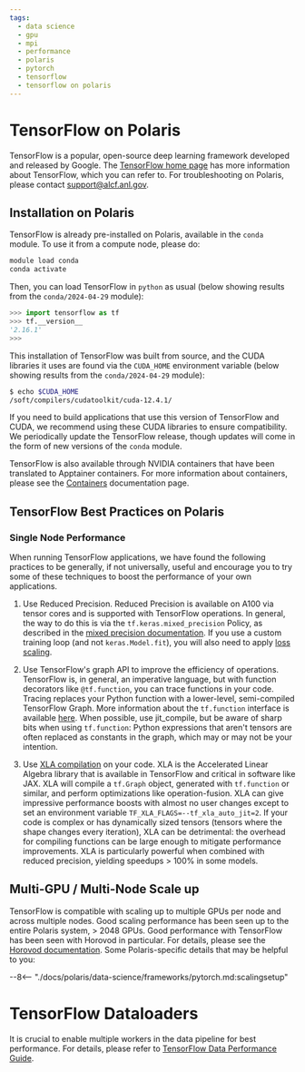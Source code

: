 ```yaml
---
tags:
  - data science
  - gpu
  - mpi
  - performance
  - polaris
  - pytorch
  - tensorflow
  - tensorflow on polaris
---
```


# TensorFlow on Polaris

TensorFlow is a popular, open-source deep learning framework developed and released by Google. The [TensorFlow home page](https://www.tensorflow.org/) has more information about TensorFlow, which you can refer to. For troubleshooting on Polaris, please contact [support@alcf.anl.gov](mailto:support@alcf.anl.gov).

## Installation on Polaris

TensorFlow is already pre-installed on Polaris, available in the `conda` module. To use it from a compute node, please do:

```bash
module load conda
conda activate
```

Then, you can load TensorFlow in `python` as usual (below showing results from the `conda/2024-04-29` module):

```python
>>> import tensorflow as tf
>>> tf.__version__
'2.16.1'
>>>
```

This installation of TensorFlow was built from source, and the CUDA libraries it uses are found via the `CUDA_HOME` environment variable (below showing results from the `conda/2024-04-29` module):

```bash
$ echo $CUDA_HOME
/soft/compilers/cudatoolkit/cuda-12.4.1/
```

If you need to build applications that use this version of TensorFlow and CUDA, we recommend using these CUDA libraries to ensure compatibility. We periodically update the TensorFlow release, though updates will come in the form of new versions of the `conda` module.

TensorFlow is also available through NVIDIA containers that have been translated to Apptainer containers. For more information about containers, please see the [Containers](../../containers/containers.md) documentation page.

## TensorFlow Best Practices on Polaris

### Single Node Performance

When running TensorFlow applications, we have found the following practices to be generally, if not universally, useful and encourage you to try some of these techniques to boost the performance of your own applications.

1. Use Reduced Precision. Reduced Precision is available on A100 via tensor cores and is supported with TensorFlow operations. In general, the way to do this is via the `tf.keras.mixed_precision` Policy, as described in the [mixed precision documentation](https://www.tensorflow.org/guide/mixed_precision). If you use a custom training loop (and not `keras.Model.fit`), you will also need to apply [loss scaling](https://www.tensorflow.org/guide/mixed_precision#training_the_model_with_a_custom_training_loop).

2. Use TensorFlow's graph API to improve the efficiency of operations. TensorFlow is, in general, an imperative language, but with function decorators like `@tf.function`, you can trace functions in your code. Tracing replaces your Python function with a lower-level, semi-compiled TensorFlow Graph. More information about the `tf.function` interface is available [here](https://www.tensorflow.org/api_docs/python/tf/function). When possible, use jit_compile, but be aware of sharp bits when using `tf.function`: Python expressions that aren't tensors are often replaced as constants in the graph, which may or may not be your intention.

3. Use [XLA compilation](https://www.tensorflow.org/xla) on your code. XLA is the Accelerated Linear Algebra library that is available in TensorFlow and critical in software like JAX. XLA will compile a `tf.Graph` object, generated with `tf.function` or similar, and perform optimizations like operation-fusion. XLA can give impressive performance boosts with almost no user changes except to set an environment variable `TF_XLA_FLAGS=--tf_xla_auto_jit=2`. If your code is complex or has dynamically sized tensors (tensors where the shape changes every iteration), XLA can be detrimental: the overhead for compiling functions can be large enough to mitigate performance improvements. XLA is particularly powerful when combined with reduced precision, yielding speedups > 100% in some models.

## Multi-GPU / Multi-Node Scale up

TensorFlow is compatible with scaling up to multiple GPUs per node and across multiple nodes. Good scaling performance has been seen up to the entire Polaris system, > 2048 GPUs. Good performance with TensorFlow has been seen with Horovod in particular. For details, please see the [Horovod documentation](https://horovod.readthedocs.io/en/stable/tensorflow.html). Some Polaris-specific details that may be helpful to you:

--8<-- "./docs/polaris/data-science/frameworks/pytorch.md:scalingsetup"

# TensorFlow Dataloaders

It is crucial to enable multiple workers in the data pipeline for best performance. For details, please refer to [TensorFlow Data Performance Guide](https://www.tensorflow.org/guide/data_performance).